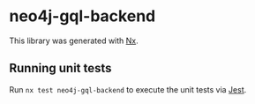 # neo4j-gql-backend

This library was generated with [Nx](https://nx.dev).

## Running unit tests

Run `nx test neo4j-gql-backend` to execute the unit tests via [Jest](https://jestjs.io).
